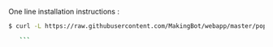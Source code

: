 One line installation instructions :

   ```bash
   $ curl -L https://raw.githubusercontent.com/MakingBot/webapp/master/poppy/setup.sh | sudo bash

      ```
